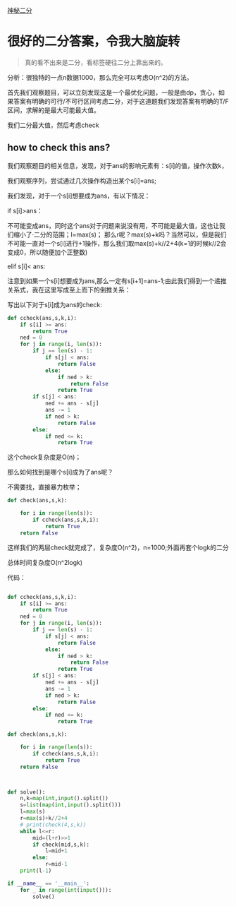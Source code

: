 [神秘二分](https://codeforces.com/contest/1856/problem/C)

# 很好的二分答案，令我大脑旋转

> 真的看不出来是二分，看标签硬往二分上靠出来的。

分析：很独特的一点n数据1000，那么完全可以考虑O(n^2)的方法。

首先我们观察题目，可以立刻发现这是一个最优化问题，一般是由dp，贪心，如果答案有明确的可行/不可行区间考虑二分，对于这道题我们发现答案有明确的T/F区间，求解的是最大可能最大值。

我们二分最大值，然后考虑check


## how to check this ans?

我们观察题目的相关信息，发现，对于ans的影响元素有：s[i]的值，操作次数k，

我们观察序列，尝试通过几次操作构造出某个s[i]=ans;

我们发现，对于一个s[i]想要成为ans，有以下情况：

if s[i]>ans：

不可能变成ans，同时这个ans对于问题来说没有用，不可能是最大值，这也让我们缩小了·二分的范围；l=max(s)； 那么r呢？max(s)+k吗？当然可以，但是我们不可能一直对一个s[i]进行+1操作，那么我们取max(s)+k//2+4(k=1的时候k//2会变成0，所以随便加个正整数)

elif s[i]< ans:

注意到如果一个s[i]想要成为ans,那么一定有s[i+1]=ans-1;由此我们得到一个递推关系式，我在这里写成至上而下的倒推关系：

写出以下对于s[i]成为ans的check:

```python
def ccheck(ans,s,k,i):
    if s[i] >= ans:
        return True
    ned = 0
    for j in range(i, len(s)):
        if j == len(s) - 1:
            if s[j] < ans:
                return False
            else:
                if ned > k:
                    return False
                return True
        if s[j] < ans:
            ned += ans - s[j]
            ans -= 1
            if ned > k:
                return False
        else:
            if ned <= k:
                return True
```

这个check复杂度是O(n)；

那么如何找到是哪个s[i]成为了ans呢？

不需要找，直接暴力枚举；

```python
def check(ans,s,k):

    for i in range(len(s)):
        if ccheck(ans,s,k,i):
            return True
    return False
```


这样我们的两层check就完成了，复杂度O(n^2)，n=1000;外面再套个logk的二分

总体时间复杂度O(n^2logk)

代码：

```python

def ccheck(ans,s,k,i):
    if s[i] >= ans:
        return True
    ned = 0
    for j in range(i, len(s)):
        if j == len(s) - 1:
            if s[j] < ans:
                return False
            else:
                if ned > k:
                    return False
                return True
        if s[j] < ans:
            ned += ans - s[j]
            ans -= 1
            if ned > k:
                return False
        else:
            if ned <= k:
                return True

def check(ans,s,k):

    for i in range(len(s)):
        if ccheck(ans,s,k,i):
            return True
    return False



def solve():
    n,k=map(int,input().split())
    s=list(map(int,input().split()))
    l=max(s)
    r=max(s)+k//2+4
    # print(check(4,s,k))
    while l<=r:
        mid=(l+r)>>1
        if check(mid,s,k):
            l=mid+1
        else:
            r=mid-1
    print(l-1)

if __name__ == '__main__':
    for _ in range(int(input())):
        solve()
```




